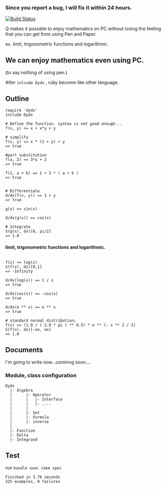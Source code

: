 ### Since you report a bug, I will fix it within 24 hours.

[![Build Status](https://travis-ci.org/gogotanaka/dydx.svg?branch=master)](https://travis-ci.org/gogotanaka/dydx)

Q makes it possible to enjoy mathematics on PC without losing the feeling that you can get from using Pen and Paper.

ex. limit, trigonometric functions and logarithmic.

## We can enjoy mathematics even using PC.
(to say nothing of using pen.)

After `inlcude Dydx` , ruby become like other language.

## Outline
```ruby:
require 'dydx'
include Dydx

# Define the function. syntax is not good enough...
f(x, y) <= x + x*y + y

# simplify
f(x, y) == x * (1 + y) + y
=> true

#part substitution
f(a, 2) == 3*a + 2
=> true

f(1, a + b) == 1 + 2 * ( a + b )
=> true


# Differentiate
d/dx(f(x, y)) == 1 + y
=> true

g(x) <= sin(x)

d/dx(g(x)) == cos(x)

# Integrate
S(g(x), dx)[0, pi/2]
=> 1.0
```


#### limit, trigonometric functions and logarithmic.
```ruby:

f(z) <= log(z)
S(f(z), dz)[0,1]
=> -Infinity

d/dx(log(x)) == 1 / x
=> true

d/dx(cos(x)) == -cos(x)
=> true

d/dx(e ** x) == e ** x
=> true

# standard normal distribution;
f(x) <= (1.0 / ( 2.0 * pi ) ** 0.5) * e ** (- x ** 2 / 2)
S(f(x), dx)[-oo, oo]
=> 1.0
```

## Documents
I'm going to write now...cominng soon....

### Module, class configuration

```
Dydx
  |- Algebra
  |      |- Operator
  |      |   |- Interface
  |      |   |- ....
  |      |
  |      |- Set
  |      |- Formula
  |      |- inverse
  |
  |- Function
  |- Delta
  |- Integrand
```


## Test

run `bundle exec rake spec`

```
Finished in 3.76 seconds
325 examples, 0 failures
```
